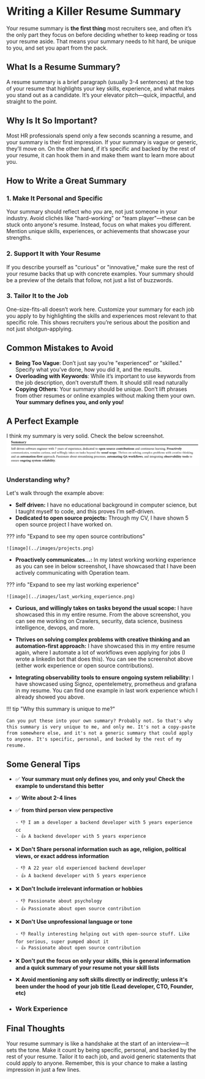 # Writing a Killer Resume Summary

Your resume summary is **the first thing** most recruiters see, and often it’s the only part they focus on before deciding whether to keep reading or toss your resume aside. That means your summary needs to hit hard, be unique to you, and set you apart from the pack.

## What Is a Resume Summary?

A resume summary is a brief paragraph (usually 3-4 sentences) at the top of your resume that highlights your key skills, experience, and what makes you stand out as a candidate. It’s your elevator pitch—quick, impactful, and straight to the point.

## Why Is It So Important?

Most HR professionals spend only a few seconds scanning a resume, and your summary is their first impression. If your summary is vague or generic, they’ll move on. On the other hand, if it’s specific and backed by the rest of your resume, it can hook them in and make them want to learn more about you.

## How to Write a Great Summary

### 1. **Make It Personal and Specific**

Your summary should reflect who _you_ are, not just someone in your industry. Avoid clichés like "hard-working" or "team player"—these can be stuck onto anyone's resume. Instead, focus on what makes you different. Mention unique skills, experiences, or achievements that showcase your strengths.

### 2. **Support It with Your Resume**

If you describe yourself as "curious" or "innovative," make sure the rest of your resume backs that up with concrete examples. Your summary should be a preview of the details that follow, not just a list of buzzwords.

### 3. **Tailor It to the Job**

One-size-fits-all doesn’t work here. Customize your summary for each job you apply to by highlighting the skills and experiences most relevant to that specific role. This shows recruiters you’re serious about the position and not just shotgun-applying.

## Common Mistakes to Avoid

- **Being Too Vague**: Don’t just say you’re "experienced" or "skilled." Specify what you’ve done, how you did it, and the results.
- **Overloading with Keywords**: While it’s important to use keywords from the job description, don’t overstuff them. It should still read naturally
- **Copying Others**: Your summary should be unique. Don’t lift phrases from other resumes or online examples without making them your own. **Your summary defines you, and only you!**

## A Perfect Example

I think my summary is very solid. Check the below screenshot.
![Resume Summary Example](../images/summary.png)

### Understanding why?

Let's walk through the example above:

- **Self driven:** I have no educational background in computer science, but I taught myself to code, and this proves I’m self-driven.
- **Dedicated to open source projects:** Through my CV, I have shown 5 open source project I have worked on.

??? info "Expand to see my open source contributions"

    ![image](../images/projects.png)

- **Proactively communicates...:** In my latest working working experience as you can see in below screenshot, I have showcased that I have been actively communicating with Operation team.

??? info "Expand to see my last working experience"

    ![image](../images/last_working_experience.png)

- **Curious, and willingly takes on tasks beyond the usual scope:** I have showcased this in my entire resume. From the above screenshot, you can see me working on Crawlers, security, data science, business intelligence, devops, and more.

- **Thrives on solving complex problems with creative thinking and an automation-first approach:** I have showcased this in my entire resume again, where I automate a lot of workflows even applying for jobs (I wrote a linkedin bot that does this). You can see the screenshot above (either work experience or open source contributions).

- **Integrating observability tools to ensure ongoing system reliability:** I have showcased using Signoz, opentelemetry, prometheus and grafana in my resume. You can find one example in last work experience which I already showed you above.

!!! tip "Why this summary is unique to me?"

    Can you put these into your own summary? Probably not. So that's why this summary is very unique to me, and only me. It's not a copy-paste from somewhere else, and it's not a generic summary that could apply to anyone. It's specific, personal, and backed by the rest of my resume.

## Some General Tips

- ✅ **Your summary must only defines you, and only you! Check the example to understand this better**
- ✅ **Write about 2-4 lines**
- ✅ **from third person view perspective**

      - 👎 I am a developer a backend developer with 5 years experience cc
      - 👍 A backend developer with 5 years experience

- ❌ **Don't Share personal information such as age, religion, political views, or exact address information**

      - 👎 A 22 year old experienced backend developer
      - 👍 A backend developer with 5 years experience

- ❌ **Don't Include irrelevant information or hobbies**

      - 👎 Passionate about psychology
      - 👍 Passionate about open source contribution

- ❌ **Don't Use unprofessional language or tone**

      - 👎 Really interesting helping out with open-source stuff. Like for serious, super pumped about it
      - 👍 Passionate about open source contribution

- ❌ **Don't put the focus on only your skills, this is general information and a quick summary of your resume not your skill lists**
- ❌ **Avoid mentioning any soft skills directly or indirectly; unless it's been under the hood of your job title (Lead developer, CTO, Founder, etc)**
- ### Work Experience

## Final Thoughts

Your resume summary is like a handshake at the start of an interview—it sets the tone. Make it count by being specific, personal, and backed by the rest of your resume. Tailor it to each job, and avoid generic statements that could apply to anyone. Remember, this is your chance to make a lasting impression in just a few lines.
